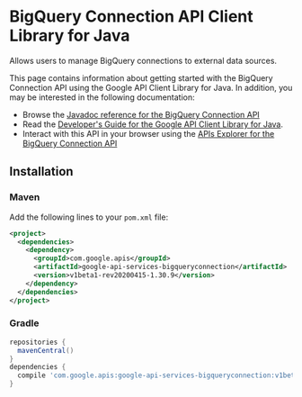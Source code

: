 # BigQuery Connection API Client Library for Java

Allows users to manage BigQuery connections to external data sources.

This page contains information about getting started with the BigQuery Connection API
using the Google API Client Library for Java. In addition, you may be interested
in the following documentation:

* Browse the [Javadoc reference for the BigQuery Connection API][javadoc]
* Read the [Developer's Guide for the Google API Client Library for Java][google-api-client].
* Interact with this API in your browser using the [APIs Explorer for the BigQuery Connection API][api-explorer]

## Installation

### Maven

Add the following lines to your `pom.xml` file:

```xml
<project>
  <dependencies>
    <dependency>
      <groupId>com.google.apis</groupId>
      <artifactId>google-api-services-bigqueryconnection</artifactId>
      <version>v1beta1-rev20200415-1.30.9</version>
    </dependency>
  </dependencies>
</project>
```

### Gradle

```gradle
repositories {
  mavenCentral()
}
dependencies {
  compile 'com.google.apis:google-api-services-bigqueryconnection:v1beta1-rev20200415-1.30.9'
}
```

[javadoc]: https://googleapis.dev/java/google-api-services-bigqueryconnection/latest/index.html
[google-api-client]: https://github.com/googleapis/google-api-java-client/
[api-explorer]: https://developers.google.com/apis-explorer/#p/bigqueryconnection/v1/
